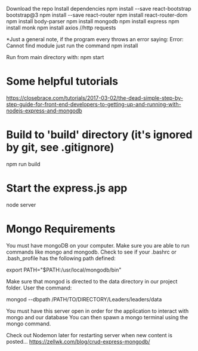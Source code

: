 

Download the repo
Install dependencies
npm install --save react-bootstrap bootstrap@3
npm install --save react-router
npm install react-router-dom
npm install body-parser
npm install mongodb
npm install express
npm install monk
npm install axios  //http requests

*Just a general note, if the program every throws an error saying:
Error: Cannot find module <XXX>
just run the command
npm install <XXX>

Run from main directory with: 
npm start 

# Some helpful tutorials
https://closebrace.com/tutorials/2017-03-02/the-dead-simple-step-by-step-guide-for-front-end-developers-to-getting-up-and-running-with-nodejs-express-and-mongodb

# Build to 'build' directory (it's ignored by git, see .gitignore)
npm run build

# Start the express.js app
node server


# Mongo Requirements
You must have mongoDB on your computer. 
Make sure you are able to run commands like mongo and mongodb. Check to see if your .bashrc or .bash_profile has the following path defined:

export PATH="$PATH:/usr/local/mongodb/bin"

Make sure that mongod is directed to the data directory in our project folder. User the command:

mongod --dbpath /PATH/TO/DIRECTORY/Leaders/leaders/data

You must have this server open in order for the application to interact with mongo and our database
You can then spawn a mongo terminal using the mongo command.



Check out Nodemon later for restarting server when new content is posted...
https://zellwk.com/blog/crud-express-mongodb/